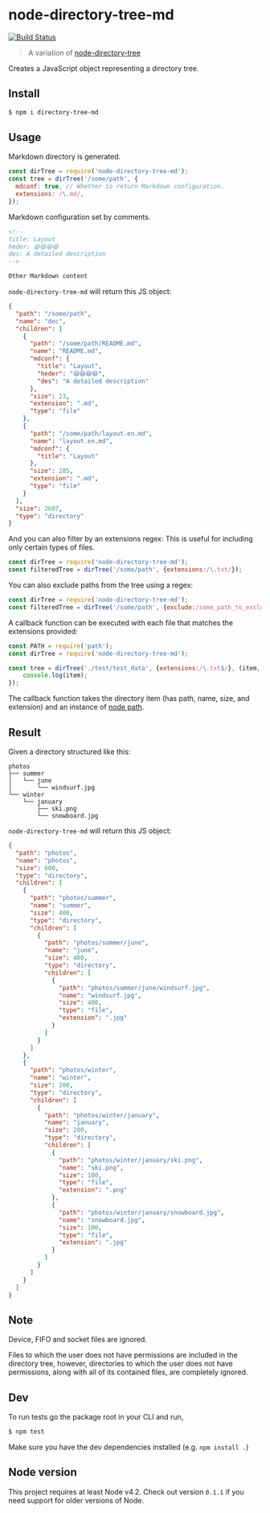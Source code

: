 # node-directory-tree-md 

[![Build Status](https://travis-ci.org/uiw-react/node-directory-tree-md.svg)](https://travis-ci.org/uiw-react/node-directory-tree-md)

> A variation of [node-directory-tree](https://github.com/mihneadb/node-directory-tree)

Creates a JavaScript object representing a directory tree.

## Install
```bash
$ npm i directory-tree-md
```

## Usage

Markdown directory is generated.

```js
const dirTree = require('node-directory-tree-md');
const tree = dirTree('/some/path', {
  mdconf: true, // Whether to return Markdown configuration.
  extensions: /\.md/,
});
```

Markdown configuration set by comments.

```markdown
<!--
title: Layout 
heder: 😆😆😆😆
des: A detailed description
-->

Other Markdown content
```

`node-directory-tree-md` will return this JS object:

```json
{
  "path": "/some/path",
  "name": "doc",
  "children": [
    {
      "path": "/some/path/README.md",
      "name": "README.md",
      "mdconf": {
        "title": "Layout",
        "heder": "😆😆😆😆",
        "des": "A detailed description"
      },
      "size": 23,
      "extension": ".md",
      "type": "file"
    },
    {
      "path": "/some/path/layout.en.md",
      "name": "layout.en.md",
      "mdconf": {
        "title": "Layout"
      },
      "size": 285,
      "extension": ".md",
      "type": "file"
    }
  ],
  "size": 2607,
  "type": "directory"
}
```

And you can also filter by an extensions regex:
This is useful for including only certain types of files.

```js
const dirTree = require('node-directory-tree-md');
const filteredTree = dirTree('/some/path', {extensions:/\.txt/});
```

You can also exclude paths from the tree using a regex:

```js
const dirTree = require('node-directory-tree-md');
const filteredTree = dirTree('/some/path', {exclude:/some_path_to_exclude/});
```

A callback function can be executed with each file that matches the extensions provided:

```js
const PATH = require('path');
const dirTree = require('node-directory-tree-md');

const tree = dirTree('./test/test_data', {extensions:/\.txt$/}, (item, PATH) => {
	console.log(item);
});
```

The callback function takes the directory item (has path, name, size, and extension) and an instance of [node path](https://nodejs.org/api/path.html).

## Result
Given a directory structured like this:

```
photos
├── summer
│   └── june
│       └── windsurf.jpg
└── winter
    └── january
        ├── ski.png
        └── snowboard.jpg
```

`node-directory-tree-md` will return this JS object:

```json
{
  "path": "photos",
  "name": "photos",
  "size": 600,
  "type": "directory",
  "children": [
    {
      "path": "photos/summer",
      "name": "summer",
      "size": 400,
      "type": "directory",
      "children": [
        {
          "path": "photos/summer/june",
          "name": "june",
          "size": 400,
          "type": "directory",
          "children": [
            {
              "path": "photos/summer/june/windsurf.jpg",
              "name": "windsurf.jpg",
              "size": 400,
              "type": "file",
              "extension": ".jpg"
            }
          ]
        }
      ]
    },
    {
      "path": "photos/winter",
      "name": "winter",
      "size": 200,
      "type": "directory",
      "children": [
        {
          "path": "photos/winter/january",
          "name": "january",
          "size": 200,
          "type": "directory",
          "children": [
            {
              "path": "photos/winter/january/ski.png",
              "name": "ski.png",
              "size": 100,
              "type": "file",
              "extension": ".png"
            },
            {
              "path": "photos/winter/january/snowboard.jpg",
              "name": "snowboard.jpg",
              "size": 100,
              "type": "file",
              "extension": ".jpg"
            }
          ]
        }
      ]
    }
  ]
}
```
## Note
Device, FIFO and socket files are ignored.

Files to which the user does not have permissions are included in the directory
tree, however, directories to which the user does not have permissions, along
with all of its contained files, are completely ignored.

## Dev

To run tests go the package root in your CLI and run,

```bash
$ npm test
```

Make sure you have the dev dependencies installed (e.g. `npm install .`)

## Node version

This project requires at least Node v4.2.
Check out version `0.1.1` if you need support for older versions of Node.
